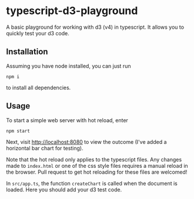# typescript-d3-playground

A basic playground for working with d3 (v4) in typescript. It allows you to quickly test your d3 code.

## Installation

Assuming you have node installed, you can just run
```console
npm i
```
to install all dependencies.

## Usage

To start a simple web server with hot reload, enter
```console
npm start
```
Next, visit [http://localhost:8080](http://localhost:8080) to view the outcome (I've added a horizontal bar chart for testing).

Note that the hot reload only applies to the typescript files. Any changes made to `index.html` or one of the css style files requires a manual reload in the browser.
Pull request to get hot reloading for these files are welcomed!

In `src/app.ts`, the function `createChart` is called when the document is loaded. Here you should add your d3 test code.


